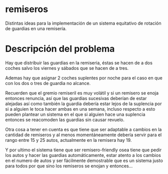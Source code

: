 remiseros
=========

Distintas ideas para la implementación de un sistema equitativo de rotación de guardias en una remisería.

Descripción del problema
=========

Hay que distribuir las guardias en la remiseria, éstas se hacen de a dos coches salvo los viernes y sábados que se hacen de a tres. 

Ademas hay que asignar 2 coches suplentes por noche para el caso en que con los dos o tres de guardia no alcance. 

Recuerden que el gremio remiseril es muy volátil y si un remisero se enoja entonces renuncia, así que las guardias sucesivas deberían de estar alejadas así como también la guardia debería estar lejos de la suplencia por si a alguien le toca hacer ambas en una semana, incluso respecto a esto pueden plantear un sistema en el que si alguien hace una suplencia entonces se reacomoden las guardias sin causar revuelo. 

Otra cosa a tener en cuenta es que tiene que ser adaptable a cambios en la cantidad de remiseros y al menos momentáneamente debería servir para el rango entre 15 y 25 autos, actualmente en la remisera hay 19.

Y por ultimo el sistema tiene que ser remisero-friendly osea tiene que pedir los autos y hacer las guardias automáticamente, estar atento a los cambios en el numero de autos y ser fácilmente demostrable que es un sistema justo para todos por que sino los remiseros se enojan y entonces...
